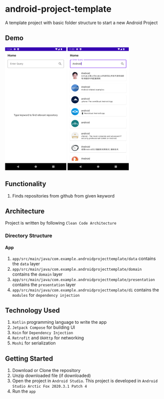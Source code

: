 # android-project-template
A template project with basic folder structure to start a new Android Project

## Demo
<img src="https://github.com/islamdidarmd/android-project-template/blob/master/s1.png" width="200" height="400" />
<img src="https://github.com/islamdidarmd/android-project-template/blob/master/s2.jpg" width="200" height="400" />


## Functionality
1. Finds repositories from github from given keyword

## Architecture
Project is written by following `Clean Code Architecture`
### Directory Structure
#### App
1. `app/src/main/java/com.example.androidprojecttemplate/data` contains the `data` layer
2. `app/src/main/java/com.example.androidprojecttemplate/domain` contains the `domain` layer
3. `app/src/main/java/com.example.androidprojecttemplate/presentation` contains the `presentation` layer
4. `app/src/main/java/com.example.androidprojecttemplate/di` contains the `modules` for `dependency injection`

## Technology Used
1. `Kotlin` programming language to write the app
2. `Jetpack Compose` for building UI
3. `Koin` for `Dependency Injection`
4. `Retrofit` and `OkHttp` for networking
5. `Moshi` for serialization

## Getting Started
1. Download or Clone the repository
2. Unzip downloaded file (if downloaded)
3. Open the project in `Android Studio`. This project is developed in `Android Studio Arctic Fox 2020.3.1 Patch 4`
4. Run the `app`
